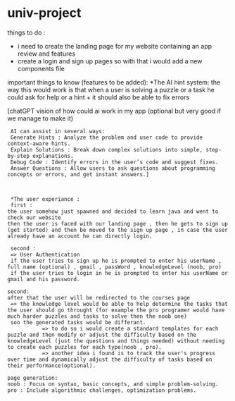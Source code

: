 # univ-project
 
things to do :
- i need to create the landing page for my website containing an app review and features
- create a login and sign up pages so with that i would add a new components file





important things to know (features to be added):
     *The AI hint system:
     the way this would work is that when a user is solving a puzzle or a task he could ask for help or a hint
     + it should also be able to fix errors 


[chatGPT vision of how could ai work in my app  (optional but very good if we manage to make it)

     AI can assist in several ways:
     Generate Hints : Analyze the problem and user code to provide context-aware hints.
     Explain Solutions : Break down complex solutions into simple, step-by-step explanations.
     Debug Code : Identify errors in the user’s code and suggest fixes.
     Answer Questions : Allow users to ask questions about programming concepts or errors, and get instant answers.]



     *The user experiance :
     first :
    the user somehow just spawned and decided to learn java and went to check our website 
    then the user is faced with our landing page , then he gets to sign up (get started) and then be moved to the sign up page , in case the user already have an account he can directly login.

     second : 
     => User Authentication
     if the user tries to sign up he is prompted to enter his userName , full name (optional) , gmail , passWord , knowledgeLevel (noob, pro)
     if the user tries to login in he is prompted to enter his userName or gmail and his password.

    second:
    after that the user will be redirected to the courses page 
     => the knowledge level would be able to help determine the tasks that the user should go throught (for example the pro programer would have much harder puzzles and tasks to solve then the noob one)
     soo the generated tasks would be differant.
               => to do so i would create a standard templates for each puzzle and then modify or adjust the difficulty based on the knowledgeLevel (just the questions and things needed) without needing to create each puzzles for each type(noob , pro).
               => another idea i found is to track the user's progress over time and dynamically adjust the difficulty of tasks based on their performance(optional).

    page generation:
    noob : Focus on syntax, basic concepts, and simple problem-solving.
    pro : Include algorithmic challenges, optimization problems.
    